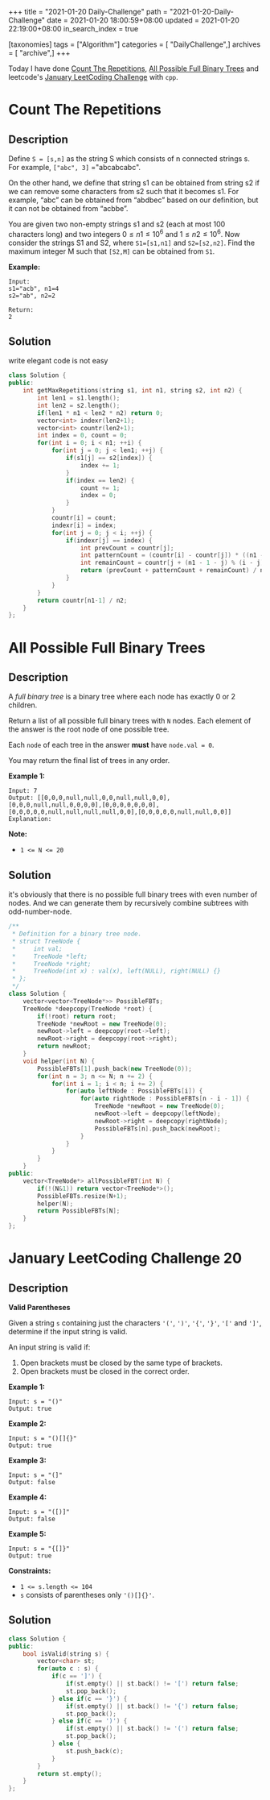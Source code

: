 +++
title = "2021-01-20 Daily-Challenge"
path = "2021-01-20-Daily-Challenge"
date = 2021-01-20 18:00:59+08:00
updated = 2021-01-20 22:19:00+08:00
in_search_index = true

[taxonomies]
tags = ["Algorithm"]
categories = [ "DailyChallenge",]
archives = [ "archive",]
+++

Today I have done [Count The Repetitions](https://leetcode.com/problems/count-the-repetitions/), [All Possible Full Binary Trees](https://leetcode.com/problems/all-possible-full-binary-trees/) and leetcode's [January LeetCoding Challenge](https://leetcode.com/explore/challenge/card/january-leetcoding-challenge-2021/581/week-3-january-15th-january-21st/3610/) with `cpp`.

<!-- more -->

# Count The Repetitions

## Description

Define `S = [s,n]` as the string S which consists of n connected strings s. For example, `["abc", 3]` ="abcabcabc".

On the other hand, we define that string s1 can be obtained from string s2 if we can remove some characters from s2 such that it becomes s1. For example, “abc” can be obtained from “abdbec” based on our definition, but it can not be obtained from “acbbe”.

You are given two non-empty strings s1 and s2 (each at most 100 characters long) and two integers $0 \le n1 \le10^6$ and $1 \le n2 \le 10^6$. Now consider the strings S1 and S2, where `S1=[s1,n1]` and `S2=[s2,n2]`. Find the maximum integer M such that `[S2,M]` can be obtained from `S1`.

**Example:**

```
Input:
s1="acb", n1=4
s2="ab", n2=2

Return:
2
```

## Solution

write elegant code is not easy

``` cpp
class Solution {
public:
    int getMaxRepetitions(string s1, int n1, string s2, int n2) {
        int len1 = s1.length();
        int len2 = s2.length();
        if(len1 * n1 < len2 * n2) return 0;
        vector<int> indexr(len2+1);
        vector<int> countr(len2+1);
        int index = 0, count = 0;
        for(int i = 0; i < n1; ++i) {
            for(int j = 0; j < len1; ++j) {
                if(s1[j] == s2[index]) {
                    index += 1;
                }
                if(index == len2) {
                    count += 1;
                    index = 0;
                }
            }
            countr[i] = count;
            indexr[i] = index;
            for(int j = 0; j < i; ++j) {
                if(indexr[j] == index) {
                    int prevCount = countr[j];
                    int patternCount = (countr[i] - countr[j]) * ((n1 - 1 - j) / (i - j));
                    int remainCount = countr[j + (n1 - 1 - j) % (i - j)] - countr[j];
                    return (prevCount + patternCount + remainCount) / n2;
                }
            }
        }
        return countr[n1-1] / n2;
    }
};

```

# All Possible Full Binary Trees

## Description

A *full binary tree* is a binary tree where each node has exactly 0 or 2 children.

Return a list of all possible full binary trees with `N` nodes. Each element of the answer is the root node of one possible tree.

Each `node` of each tree in the answer **must** have `node.val = 0`.

You may return the final list of trees in any order.

 

**Example 1:**

```
Input: 7
Output: [[0,0,0,null,null,0,0,null,null,0,0],[0,0,0,null,null,0,0,0,0],[0,0,0,0,0,0,0],[0,0,0,0,0,null,null,null,null,0,0],[0,0,0,0,0,null,null,0,0]]
Explanation:
```

 

**Note:**

- `1 <= N <= 20`

## Solution

it's obviously that there is no possible full binary trees with even number of nodes. And we can generate them by recursively combine subtrees with odd-number-node.

``` cpp
/**
 * Definition for a binary tree node.
 * struct TreeNode {
 *     int val;
 *     TreeNode *left;
 *     TreeNode *right;
 *     TreeNode(int x) : val(x), left(NULL), right(NULL) {}
 * };
 */
class Solution {
    vector<vector<TreeNode*>> PossibleFBTs;
    TreeNode *deepcopy(TreeNode *root) {
        if(!root) return root;
        TreeNode *newRoot = new TreeNode(0);
        newRoot->left = deepcopy(root->left);
        newRoot->right = deepcopy(root->right);
        return newRoot;
    }
    void helper(int N) {
        PossibleFBTs[1].push_back(new TreeNode(0));
        for(int n = 3; n <= N; n += 2) {
            for(int i = 1; i < n; i += 2) {
                for(auto leftNode : PossibleFBTs[i]) {
                    for(auto rightNode : PossibleFBTs[n - i - 1]) {
                        TreeNode *newRoot = new TreeNode(0);
                        newRoot->left = deepcopy(leftNode);
                        newRoot->right = deepcopy(rightNode);
                        PossibleFBTs[n].push_back(newRoot);
                    }
                }
            }
        }
    }
public:
    vector<TreeNode*> allPossibleFBT(int N) {
        if(!(N&1)) return vector<TreeNode*>();
        PossibleFBTs.resize(N+1);
        helper(N);
        return PossibleFBTs[N];
    }
};
```

# January LeetCoding Challenge 20

## Description

**Valid Parentheses**

Given a string `s` containing just the characters `'('`, `')'`, `'{'`, `'}'`, `'['` and `']'`, determine if the input string is valid.

An input string is valid if:

1. Open brackets must be closed by the same type of brackets.
2. Open brackets must be closed in the correct order.

 

**Example 1:**

```
Input: s = "()"
Output: true
```

**Example 2:**

```
Input: s = "()[]{}"
Output: true
```

**Example 3:**

```
Input: s = "(]"
Output: false
```

**Example 4:**

```
Input: s = "([)]"
Output: false
```

**Example 5:**

```
Input: s = "{[]}"
Output: true
```

 

**Constraints:**

- `1 <= s.length <= 104`
- `s` consists of parentheses only `'()[]{}'`.

## Solution

``` cpp
class Solution {
public:
    bool isValid(string s) {
        vector<char> st;
        for(auto c : s) {
            if(c == ']') {
                if(st.empty() || st.back() != '[') return false;
                st.pop_back();
            } else if(c == '}') {
                if(st.empty() || st.back() != '{') return false;
                st.pop_back();
            } else if(c == ')') {
                if(st.empty() || st.back() != '(') return false;
                st.pop_back();
            } else {
                st.push_back(c);
            }
        }
        return st.empty();
    }
};
```
